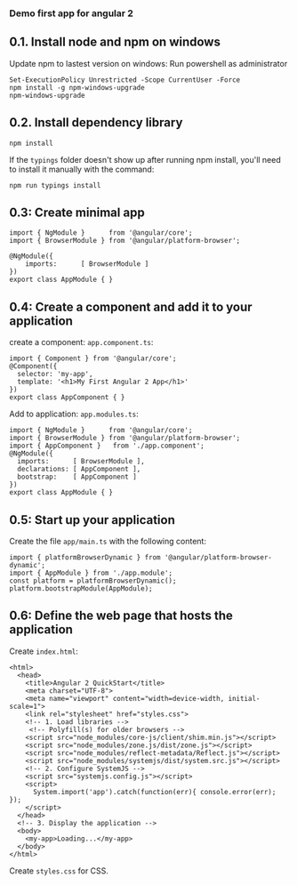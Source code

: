 ### Demo first app for angular 2

0.1. Install node and npm on windows
--------------------

Update npm to lastest version on windows: Run powershell as administrator

```
Set-ExecutionPolicy Unrestricted -Scope CurrentUser -Force
npm install -g npm-windows-upgrade
npm-windows-upgrade
```

0.2. Install dependency library
--------------------

```
npm install
```

If the `typings` folder doesn't show up after running npm install, you'll need to install it manually with the command:

```
npm run typings install
```

0.3: Create minimal app
----------------------

```
import { NgModule }      from '@angular/core';
import { BrowserModule } from '@angular/platform-browser';

@NgModule({
    imports:      [ BrowserModule ]
})
export class AppModule { }
```

0.4: Create a component and add it to your application
-----------------------

create a component: `app.component.ts`:

```
import { Component } from '@angular/core';
@Component({
  selector: 'my-app',
  template: '<h1>My First Angular 2 App</h1>'
})
export class AppComponent { }
```

Add to application: `app.modules.ts`:

```
import { NgModule }      from '@angular/core';
import { BrowserModule } from '@angular/platform-browser';
import { AppComponent }   from './app.component';
@NgModule({
  imports:      [ BrowserModule ],
  declarations: [ AppComponent ],
  bootstrap:    [ AppComponent ]
})
export class AppModule { }
```

0.5: Start up your application
-----------------

Create the file `app/main.ts` with the following content:

```
import { platformBrowserDynamic } from '@angular/platform-browser-dynamic';
import { AppModule } from './app.module';
const platform = platformBrowserDynamic();
platform.bootstrapModule(AppModule);
```

0.6: Define the web page that hosts the application
-----------------

Create `index.html`:

```
<html>
  <head>
    <title>Angular 2 QuickStart</title>
    <meta charset="UTF-8">
    <meta name="viewport" content="width=device-width, initial-scale=1">
    <link rel="stylesheet" href="styles.css">
    <!-- 1. Load libraries -->
     <!-- Polyfill(s) for older browsers -->
    <script src="node_modules/core-js/client/shim.min.js"></script>
    <script src="node_modules/zone.js/dist/zone.js"></script>
    <script src="node_modules/reflect-metadata/Reflect.js"></script>
    <script src="node_modules/systemjs/dist/system.src.js"></script>
    <!-- 2. Configure SystemJS -->
    <script src="systemjs.config.js"></script>
    <script>
      System.import('app').catch(function(err){ console.error(err); });
    </script>
  </head>
  <!-- 3. Display the application -->
  <body>
    <my-app>Loading...</my-app>
  </body>
</html>
```

Create `styles.css` for CSS.